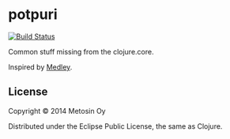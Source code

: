 # potpuri

[![Build Status](https://travis-ci.org/metosin/potpuri.svg?branch=master)](https://travis-ci.org/metosin/potpuri)

Common stuff missing from the clojure.core.

Inspired by [Medley](https://github.com/weavejester/medley).

## License

Copyright © 2014 Metosin Oy

Distributed under the Eclipse Public License, the same as Clojure.
